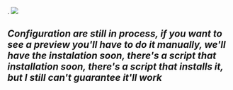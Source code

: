.                                        ![](https://nirzak-streak-stats.vercel.app/?user=ZepharDev&theme=dark&hide_border=false)<br/>


## *Configuration are still in process, if you want to see a preview you'll have to do it manually, we'll have the instalation soon, there's a script that installation soon, there's a script that installs it, but I still can't guarantee it'll work*




